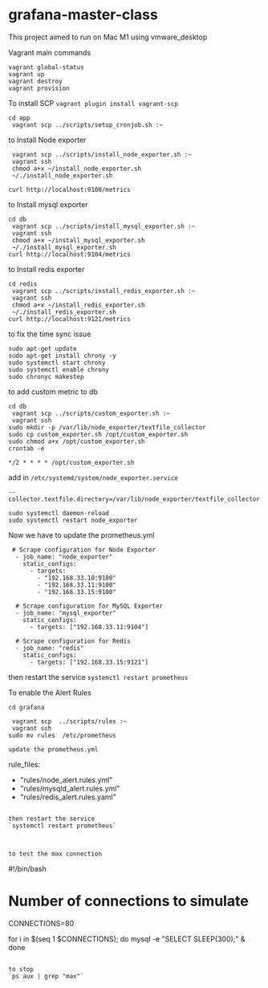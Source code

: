 # grafana-master-class

This project aimed to run on Mac M1 using vmware_desktop


Vagrant main commands
```
vagrant global-status
vagrant up
vagrant destroy
vagrant provision
```


To install SCP
`vagrant plugin install vagrant-scp`

```
cd app
 vagrant scp ../scripts/setup_cronjob.sh :~

```

to Install Node exporter 
```
 vagrant scp ../scripts/install_node_exporter.sh :~
 vagrant ssh
 chmod a+x ~/install_node_exporter.sh
 ~/./install_node_exporter.sh

curl http://localhost:9100/metrics

```

to Install mysql exporter 
```
cd db
 vagrant scp ../scripts/install_mysql_exporter.sh :~
 vagrant ssh
 chmod a+x ~/install_mysql_exporter.sh
 ~/./install_mysql_exporter.sh
curl http://localhost:9104/metrics
```

to Install redis exporter 
```
cd redis
 vagrant scp ../scripts/install_redis_exporter.sh :~
 vagrant ssh
 chmod a+x ~/install_redis_exporter.sh
 ~/./install_redis_exporter.sh
curl http://localhost:9121/metrics
```

to fix the time sync issue 

```
sudo apt-get update
sudo apt-get install chrony -y
sudo systemctl start chrony
sudo systemctl enable chrony
sudo chronyc makestep
```



to add custom metric to db
```
cd db 
 vagrant scp ../scripts/custom_exporter.sh :~
 vagrant ssh
sudo mkdir -p /var/lib/node_exporter/textfile_collector
sudo cp custom_exporter.sh /opt/custom_exporter.sh
sudo chmod a+x /opt/custom_exporter.sh
crontab -e
```
`*/2 * * * * /opt/custom_exporter.sh`

add in `/etc/systemd/system/node_exporter.service`

`--collector.textfile.directory=/var/lib/node_exporter/textfile_collector`

```
sudo systemctl daemon-reload
sudo systemctl restart node_exporter
```



Now we have to update the prometheus.yml

```
 # Scrape configuration for Node Exporter
  - job_name: "node_exporter"
    static_configs:
      - targets: 
        - "192.168.33.10:9100"
        - "192.168.33.11:9100"
        - "192.168.33.15:9100"

  # Scrape configuration for MySQL Exporter
  - job_name: "mysql_exporter"
    static_configs:
      - targets: ["192.168.33.11:9104"]

  # Scrape configuration for Redis
  - job_name: "redis"
    static_configs:
      - targets: ["192.168.33.15:9121"]
```
then restart the service
`systemctl restart prometheus`




To enable the Alert Rules 
```
cd grafana

 vagrant scp  ../scripts/rules :~
 vagrant ssh
sudo mv rules  /etc/prometheus

update the prometheus.yml
```

rule_files:
  - "rules/node_alert.rules.yml"
  - "rules/mysqld_alert.rules.yml"
  - "rules/redis_alert.rules.yaml"
```

then restart the service
`systemctl restart prometheus`



to test the max connection 

```

#!/bin/bash

# Number of connections to simulate
CONNECTIONS=80

for i in $(seq 1 $CONNECTIONS); do
  mysql -e "SELECT SLEEP(300);" &
done


```

to stop 
`ps aux | grep "max"`